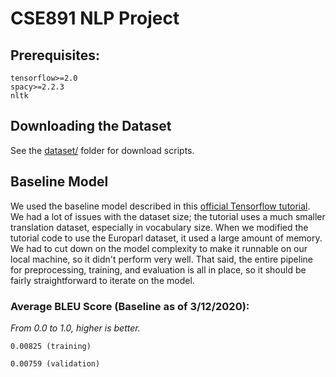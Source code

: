 # CSE891 NLP Project

## Prerequisites:

```
tensorflow>=2.0
spacy>=2.2.3
nltk
```

## Downloading the Dataset

See the [dataset/](dataset) folder for download scripts.

## Baseline Model
We used the baseline model described in this [official Tensorflow tutorial](https://www.tensorflow.org/tutorials/text/nmt_with_attention).
We had a lot of issues with the dataset size; the tutorial uses a much smaller translation dataset, especially in vocabulary size.
When we modified the tutorial code to use the Europarl dataset, it used a large amount of memory. We had to cut down on the model complexity
to make it runnable on our local machine, so it didn't perform very well. That said, the entire pipeline for preprocessing, training, and evaluation
is all in place, so it should be fairly straightforward to iterate on the model.

### Average BLEU Score (Baseline as of 3/12/2020):
_From 0.0 to 1.0, higher is better._

```0.00825 (training)```

```0.00759 (validation)```

